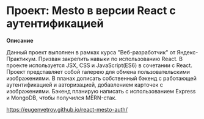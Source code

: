 # Проект: Mesto в версии React с аутентификацией

**Описание**

Данный проект выполнен в рамках курса "Веб-разработчик" от Яндекс-Практикум. Призван закрепить навыки по использованию React. В проекте используется JSX, CSS и JavaScript(ES6) в сочетании с React.
Проект представляет собой галерею для обмена пользовательскими изображениями.
В планах дописать собственный бэкенд с работающей аутентификацией и авторизацией, добавлением карточек с изображениями. Бэкенд планирую написать с использованием Express и MongoDB, чтобы получился MERN-стак.

https://eugenvetrov.github.io/react-mesto-auth/
